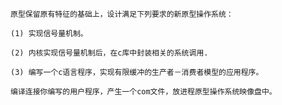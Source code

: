     原型保留原有特征的基础上，设计满足下列要求的新原型操作系统：

    (1) 实现信号量机制。

    (2) 内核实现信号量机制后，在c库中封装相关的系统调用.

    (3) 编写一个c语言程序，实现有限缓冲的生产者－消费者模型的应用程序。

    编译连接你编写的用户程序，产生一个com文件，放进程原型操作系统映像盘中。

